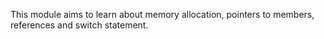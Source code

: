 This module aims to learn about memory allocation, pointers to members,
references and switch statement.
